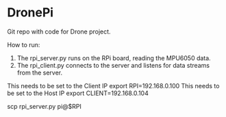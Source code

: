 # DronePi
Git repo with code for Drone project.

How to run:
1. The rpi_server.py runs on the RPi board, reading the MPU6050 data.
2. The rpi_client.py connects to the server and listens for data streams from the server.


This needs to be set to the Client IP
export RPI=192.168.0.100
This needs to be set to the Host IP
export CLIENT=192.168.0.104


scp rpi_server.py pi@$RPI